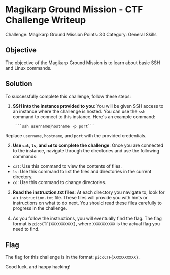 # Magikarp Ground Mission - CTF Challenge Writeup

Challenge: Magikarp Ground Mission
Points: 30
Category: General Skills

## Objective
The objective of the Magikarp Ground Mission is to learn about basic SSH and Linux commands.

## Solution
To successfully complete this challenge, follow these steps:

1. **SSH into the instance provided to you**: You will be given SSH access to an instance where the challenge is hosted. You can use the `ssh` command to connect to this instance. Here's an example command:

        ```ssh username@hostname -p port```

Replace `username`, `hostname`, and `port` with the provided credentials.

2. **Use `cat`, `ls`, and `cd` to complete the challenge**: Once you are connected to the instance, navigate through the directories and use the following commands:
- `cat`: Use this command to view the contents of files.
- `ls`: Use this command to list the files and directories in the current directory.
- `cd`: Use this command to change directories.

3. **Read the instruction.txt files**: At each directory you navigate to, look for an `instruction.txt` file. These files will provide you with hints or instructions on what to do next. You should read these files carefully to progress in the challenge.

4. As you follow the instructions, you will eventually find the flag. The flag format is `picoCTF{XXXXXXXXXX}`, where `XXXXXXXXXX` is the actual flag you need to find.

## Flag
The flag for this challenge is in the format: `picoCTF{XXXXXXXXXX}`.

Good luck, and happy hacking!
